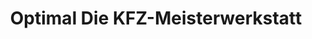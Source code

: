 ---
title: "Optimal Die KFZ-Meisterwerkstatt"
url: /berlin/optimal-die-kfz-meisterwerkstatt/
shop: Autowerkstatt
---